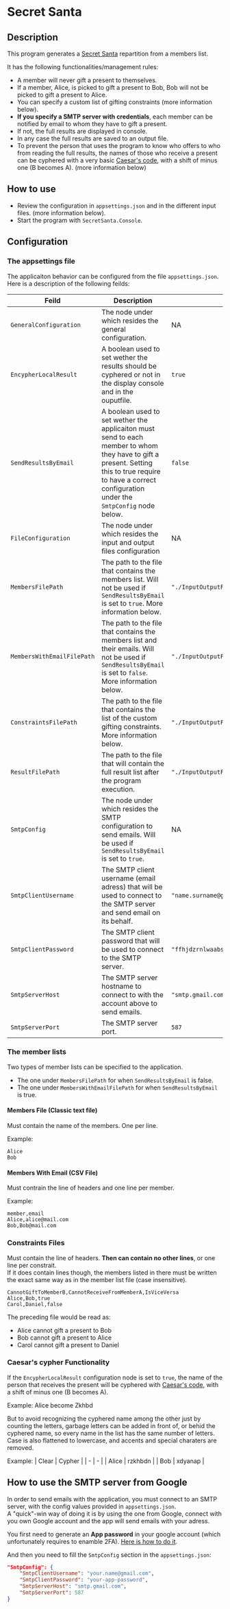 # Secret Santa

## Description
This program generates a [Secret Santa](https://en.wikipedia.org/wiki/Secret_Santa) repartition from a members list.

It has the following functionalities/management rules:
* A member will never gift a present to themselves.
* If a member, Alice, is picked to gift a present to Bob, Bob will not be picked to gift a present to Alice.
* You can specify a custom list of gifting constraints (more information below).
* **If you specify a SMTP server with credentials**, each member can be notified by email to whom they have to gift a present.
* If not, the full results are displayed in console.
* In any case the full results are saved to an output file.
* To prevent the person that uses the program to know who offers to who from reading the full results, the names of those who receive a present can be cyphered with a very basic [Caesar's code](https://en.wikipedia.org/wiki/Caesar_cipher), with a shift of minus one (B becomes A). (more information below) 

## How to use
* Review the configuration in `appsettings.json` and in the different input files. (more information below).
* Start the program with `SecretSanta.Console`.

## Configuration

### The appsettings file
The applicaiton behavior can be configured from the file `appsettings.json`. Here is a description of the following feilds:

| Feild | Description | Example |
| - | - | - |
| `GeneralConfiguration` | The node under which resides the general configuration. | NA |
| `EncypherLocalResult` | A boolean used to set wether the results should be cyphered or not in the display console and in the ouputfile. | `true` |
| `SendResultsByEmail` | A boolean used to set wether the applicaiton must send to each member to whom they have to gift a present. Setting this to true require to have a correct configuration under the `SmtpConfig` node below. | `false` |
| `FileConfiguration` | The node under which resides the input and output files configuration | NA |
| `MembersFilePath` | The path to the file that contains the members list. Will not be used if `SendResultsByEmail` is set to `true`. More information below. | `"./InputOutputFiles/memberList.txt"` |
| `MembersWithEmailFilePath` | The path to the file that contains the members list and their emails. Will not be used if `SendResultsByEmail` is set to `false`. More information below. | `"./InputOutputFiles/memberListWithEmails.csv"` |
| `ConstraintsFilePath` | The path to the file that contains the list of the custom gifting constraints. More information below. | `"./InputOutputFiles/constraints.csv"` |
| `ResultFilePath` | The path to the file that will contain the full result list after the program execution. | `"./InputOutputFiles/output.txt"` |
| `SmtpConfig` | The node under which resides the SMTP configuration to send emails. Will be used if `SendResultsByEmail` is set to `true`. | NA |
| `SmtpClientUsername` | The SMTP client username (email adress) that will be used to connect to the SMTP server and send email on its behalf. | `"name.surname@gmail.com"` |
| `SmtpClientPassword` | The SMTP client password that will be used to connect to the SMTP server. | `"ffhjdzrnlwaabsqp"` |
| `SmtpServerHost` | The SMTP server hostname to connect to with the account above to send emails. | `"smtp.gmail.com"` |
| `SmtpServerPort` | The SMTP server port. | `587` |

### The member lists

Two types of member lists can be specified to the application.
* The one under `MembersFilePath` for when `SendResultsByEmail` is false.
* The one under `MembersWithEmailFilePath` for when `SendResultsByEmail` is true.

#### Members File (Classic text file)
Must contain the name of the members. One per line.

Example: 
```
Alice
Bob
```

#### Members With Email (CSV File)
Must contrain the line of headers and one line per member.

Example: 
```
member,email
Alice,alice@mail.com
Bob,Bob@mail.com
```

### Constraints Files
Must contain the line of headers. **Then can contain no other lines**, or one line per constrait.\
If it does contain lines though, the members listed in there must be written the exact same way as in the member list file (case insensitive).
```
CannotGiftToMemberB,CannotReceiveFromMemberA,IsViceVersa
Alice,Bob,true
Carol,Daniel,false
```
The preceding file would be read as:
* Alice cannot gift a present to Bob
* Bob cannot gift a present to Alice
* Carol cannot gift a present to Daniel

### Caesar's cypher Functionality
If the `EncypherLocalResult` configuration node is set to `true`, the name of the person that receives the present will be cyphered with [Caesar's code](https://en.wikipedia.org/wiki/Caesar_cipher), with a shift of minus one (B becomes A).

Example: Alice become Zkhbd

But to avoid recognizing the cyphered name among the other just by counting the letters, garbage letters can be added in front of, or behid the cyphered name, so every name in the list has the same number of letters.\
Case is also flattened to lowercase, and accents and special charaters are removed.

Example:
| Clear | Cypher |
| - | - |
| Alice | rzkhbdn |
| Bob | xdyanap |

## How to use the SMTP server from Google

In order to send emails with the application, you must connect to an SMTP server, with the config values provided in `appsettings.json`.\
A "quick"-win way of doing it is by using the one from Google, connect with you own Google account and the app will send emails with your adress.

You first need to generate an **App password** in your google account (which unfortunately requires to enamble 2FA). [Here is how to do it](https://support.google.com/accounts/answer/185833?hl=en).

And then you need to fill the `SmtpConfig` section in the `appsettings.json`:
```json
"SmtpConfig": {
	"SmtpClientUsername": "your.name@gmail.com",
	"SmtpClientPassword": "your-app-password",
	"SmtpServerHost": "smtp.gmail.com",
	"SmtpServerPort": 587
}
```